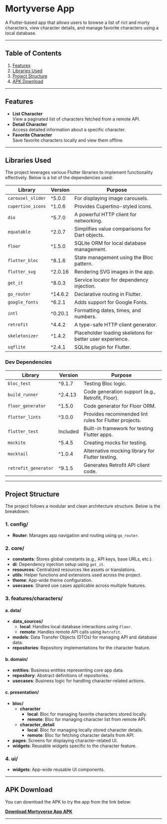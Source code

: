 # Mortyverse App

A Flutter-based app that allows users to browse a list of rict and morty characters, view character details, and manage favorite characters using a local database.

---

## **Table of Contents**

1. [Features](#features)
2. [Libraries Used](#libraries-used)
3. [Project Structure](#project-structure)
4. [APK Download](#apk-download)

---

## **Features**

- **List Character**  
  View a paginated list of characters fetched from a remote API.
- **Detail Character**  
  Access detailed information about a specific character.
- **Favorite Character**  
  Save favorite characters locally and view them offline.

---

## **Libraries Used**

The project leverages various Flutter libraries to implement functionality effectively. Below is a list of the dependencies used:

| **Library**       | **Version** | **Purpose**                                               |
| ----------------- | ----------- | --------------------------------------------------------- |
| `carousel_slider` | ^5.0.0      | For displaying image carousels.                           |
| `cupertino_icons` | ^1.0.6      | Provides Cupertino-styled icons.                          |
| `dio`             | ^5.7.0      | A powerful HTTP client for networking.                    |
| `equatable`       | ^2.0.7      | Simplifies value comparisons for Dart objects.            |
| `floor`           | ^1.5.0      | SQLite ORM for local database management.                 |
| `flutter_bloc`    | ^8.1.6      | State management using the Bloc pattern.                  |
| `flutter_svg`     | ^2.0.16     | Rendering SVG images in the app.                          |
| `get_it`          | ^8.0.3      | Service locator for dependency injection.                 |
| `go_router`       | ^14.6.2     | Declarative routing in Flutter.                           |
| `google_fonts`    | ^6.2.1      | Adds support for Google Fonts.                            |
| `intl`            | ^0.20.1     | Formatting dates, times, and numbers.                     |
| `retrofit`        | ^4.4.2      | A type-safe HTTP client generator.                        |
| `skeletonizer`    | ^1.4.2      | Placeholder loading skeletons for better user experience. |
| `sqflite`         | ^2.4.1      | SQLite plugin for Flutter.                                |

### **Dev Dependencies**

| **Library**          | **Version** | **Purpose**                                           |
| -------------------- | ----------- | ----------------------------------------------------- |
| `bloc_test`          | ^9.1.7      | Testing Bloc logic.                                   |
| `build_runner`       | ^2.4.13     | Code generation support (e.g., Retrofit, Floor).      |
| `floor_generator`    | ^1.5.0      | Code generator for Floor ORM.                         |
| `flutter_lints`      | ^3.0.0      | Provides recommended lint rules for Flutter projects. |
| `flutter_test`       | Included    | Built-in framework for testing Flutter apps.          |
| `mockito`            | ^5.4.5      | Creating mocks for testing.                           |
| `mocktail`           | ^1.0.4      | Alternative mocking library for Flutter testing.      |
| `retrofit_generator` | ^9.1.5      | Generates Retrofit API client code.                   |

---

## **Project Structure**

The project follows a modular and clean architecture structure. Below is the breakdown:

### **1. config/**

- **Router**: Manages app navigation and routing using `go_router`.

### **2. core/**

- **constants**: Stores global constants (e.g., API keys, base URLs, etc.).
- **di**: Dependency injection setup using `get_it`.
- **resources**: Centralized resources like assets or translations.
- **utils**: Helper functions and extensions used across the project.
- **theme**: App-wide theme configuration.
- **usecases**: Shared use cases applicable across multiple features.

### **3. features/characters/**

#### **a. data/**

- **data_sources/**
  - **local**: Handles local database interactions using `Floor`.
  - **remote**: Handles remote API calls using `Retrofit`.
- **models**: Data Transfer Objects (DTOs) for managing API and database data.
- **repositories**: Repository implementations for the character feature.

#### **b. domain/**

- **entities**: Business entities representing core app data.
- **repository**: Abstract definitions of repositories.
- **usecases**: Business logic for handling character-related actions.

#### **c. presentation/**

- **bloc/**
  - **character**
    - **local**: Bloc for managing favorite characters stored locally.
    - **remote**: Bloc for managing character list from remote API.
  - **character_detail**
    - **local**: Bloc for managing locally stored character details.
    - **remote**: Bloc for fetching character details from API.
- **pages**: Screens for displaying character-related UI.
- **widgets**: Reusable widgets specific to the character feature.

### **4. ui/**

- **widgets**: App-wide reusable UI components.

---

## **APK Download**

You can download the APK to try the app from the link below:

[**Download Mortyverse App APK**](https://drive.google.com/drive/folders/1lwwZQGB2VLqGqgAGS8uvtJVt6ENS4EI7?usp=sharing)

---
